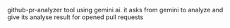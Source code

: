 github-pr-analyzer tool using gemini ai. it asks from gemini to analyze and give its analyse result for opened pull requests
